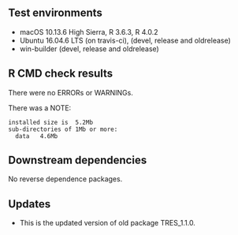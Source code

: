 ## Test environments
* macOS 10.13.6 High Sierra, R 3.6.3, R 4.0.2
* Ubuntu 16.04.6 LTS (on travis-ci), (devel, release and oldrelease)
* win-builder (devel, release and oldrelease)

## R CMD check results
There were no ERRORs or WARNINGs.

There was a NOTE:

    installed size is  5.2Mb
    sub-directories of 1Mb or more:
      data   4.6Mb



## Downstream dependencies
No reverse dependence packages.

## Updates
* This is the updated version of old package TRES_1.1.0. 